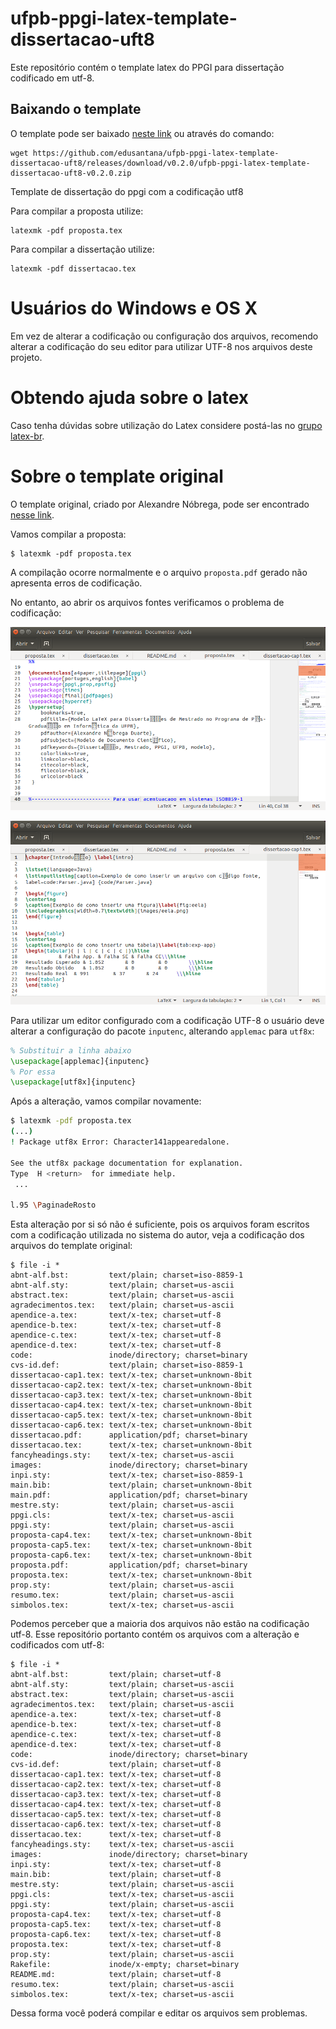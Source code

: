 # ufpb-ppgi-latex-template-dissertacao-uft8

Este repositório contém o template latex do PPGI para dissertação codificado em utf-8. 

## Baixando o template

O template pode ser baixado [neste link](https://github.com/edusantana/ufpb-ppgi-latex-template-dissertacao-uft8/releases/download/v0.2.0/ufpb-ppgi-latex-template-dissertacao-uft8-v0.2.0.zip) ou através do comando:

    wget https://github.com/edusantana/ufpb-ppgi-latex-template-dissertacao-uft8/releases/download/v0.2.0/ufpb-ppgi-latex-template-dissertacao-uft8-v0.2.0.zip

Template de dissertação do ppgi com a codificação utf8

Para compilar a proposta utilize:

    latexmk -pdf proposta.tex
    
Para compilar a dissertação utilize:

    latexmk -pdf dissertacao.tex

# Usuários do Windows e OS X

Em vez de alterar a codificação ou configuração dos arquivos, recomendo alterar a codificação do seu editor para utilizar UTF-8 nos arquivos deste projeto.

# Obtendo ajuda sobre o latex

Caso tenha dúvidas sobre utilização do Latex considere postá-las no [grupo latex-br](https://groups.google.com/forum/#!forum/latex-br).

# Sobre o template original

O template original, criado por Alexandre Nóbrega, pode ser encontrado [nesse link](http://cl.ly/2Z16461O1B3O463J0S3j).

Vamos compilar a proposta:

```
$ latexmk -pdf proposta.tex
```

A compilação ocorre normalmente e o arquivo `proposta.pdf` gerado não apresenta erros de codificação.

No entanto, ao abrir os arquivos fontes verificamos o problema de codificação:

![](images/editor-erro1-codificacao.png)

![](images/editor-erro2-codificacao.png)

Para utilizar um editor configurado com a codificação UTF-8 o usuário deve alterar a configuração do pacote `inputenc`, alterando `applemac` para `utf8x`:

```tex
% Substituir a linha abaixo
\usepackage[applemac]{inputenc}
% Por essa
\usepackage[utf8x]{inputenc}
```

Após a alteração, vamos compilar novamente:

```bash
$ latexmk -pdf proposta.tex
(...)
! Package utf8x Error: Character141appearedalone.

See the utf8x package documentation for explanation.
Type  H <return>  for immediate help.
 ...
                                                  
l.95 \PaginadeRosto
```

Esta alteração por si só não é suficiente, pois os arquivos foram escritos com a codificação utilizada no sistema do autor, veja a codificação dos arquivos do template original:

```
$ file -i *
abnt-alf.bst:         text/plain; charset=iso-8859-1
abnt-alf.sty:         text/plain; charset=us-ascii
abstract.tex:         text/plain; charset=us-ascii
agradecimentos.tex:   text/plain; charset=us-ascii
apendice-a.tex:       text/x-tex; charset=utf-8
apendice-b.tex:       text/x-tex; charset=utf-8
apendice-c.tex:       text/x-tex; charset=utf-8
apendice-d.tex:       text/x-tex; charset=utf-8
code:                 inode/directory; charset=binary
cvs-id.def:           text/plain; charset=iso-8859-1
dissertacao-cap1.tex: text/x-tex; charset=unknown-8bit
dissertacao-cap2.tex: text/x-tex; charset=unknown-8bit
dissertacao-cap3.tex: text/x-tex; charset=unknown-8bit
dissertacao-cap4.tex: text/x-tex; charset=unknown-8bit
dissertacao-cap5.tex: text/x-tex; charset=unknown-8bit
dissertacao-cap6.tex: text/x-tex; charset=unknown-8bit
dissertacao.pdf:      application/pdf; charset=binary
dissertacao.tex:      text/x-tex; charset=unknown-8bit
fancyheadings.sty:    text/x-tex; charset=us-ascii
images:               inode/directory; charset=binary
inpi.sty:             text/x-tex; charset=iso-8859-1
main.bib:             text/plain; charset=unknown-8bit
main.pdf:             application/pdf; charset=binary
mestre.sty:           text/plain; charset=us-ascii
ppgi.cls:             text/x-tex; charset=us-ascii
ppgi.sty:             text/plain; charset=us-ascii
proposta-cap4.tex:    text/x-tex; charset=unknown-8bit
proposta-cap5.tex:    text/x-tex; charset=unknown-8bit
proposta-cap6.tex:    text/x-tex; charset=unknown-8bit
proposta.pdf:         application/pdf; charset=binary
proposta.tex:         text/x-tex; charset=unknown-8bit
prop.sty:             text/plain; charset=us-ascii
resumo.tex:           text/plain; charset=us-ascii
simbolos.tex:         text/x-tex; charset=us-ascii
```

Podemos perceber que a maioria dos arquivos não estão na codificação utf-8. Esse repositório portanto contém os arquivos com a alteração e codificados com utf-8:

```
$ file -i *
abnt-alf.bst:         text/plain; charset=utf-8
abnt-alf.sty:         text/plain; charset=us-ascii
abstract.tex:         text/plain; charset=us-ascii
agradecimentos.tex:   text/plain; charset=us-ascii
apendice-a.tex:       text/x-tex; charset=utf-8
apendice-b.tex:       text/x-tex; charset=utf-8
apendice-c.tex:       text/x-tex; charset=utf-8
apendice-d.tex:       text/x-tex; charset=utf-8
code:                 inode/directory; charset=binary
cvs-id.def:           text/plain; charset=utf-8
dissertacao-cap1.tex: text/x-tex; charset=utf-8
dissertacao-cap2.tex: text/x-tex; charset=utf-8
dissertacao-cap3.tex: text/x-tex; charset=utf-8
dissertacao-cap4.tex: text/x-tex; charset=utf-8
dissertacao-cap5.tex: text/x-tex; charset=utf-8
dissertacao-cap6.tex: text/x-tex; charset=utf-8
dissertacao.tex:      text/x-tex; charset=utf-8
fancyheadings.sty:    text/x-tex; charset=us-ascii
images:               inode/directory; charset=binary
inpi.sty:             text/x-tex; charset=utf-8
main.bib:             text/plain; charset=utf-8
mestre.sty:           text/plain; charset=us-ascii
ppgi.cls:             text/x-tex; charset=us-ascii
ppgi.sty:             text/plain; charset=us-ascii
proposta-cap4.tex:    text/x-tex; charset=utf-8
proposta-cap5.tex:    text/x-tex; charset=utf-8
proposta-cap6.tex:    text/x-tex; charset=utf-8
proposta.tex:         text/x-tex; charset=utf-8
prop.sty:             text/plain; charset=us-ascii
Rakefile:             inode/x-empty; charset=binary
README.md:            text/plain; charset=utf-8
resumo.tex:           text/plain; charset=us-ascii
simbolos.tex:         text/x-tex; charset=us-ascii

```

Dessa forma você poderá compilar e editar os arquivos sem problemas.
